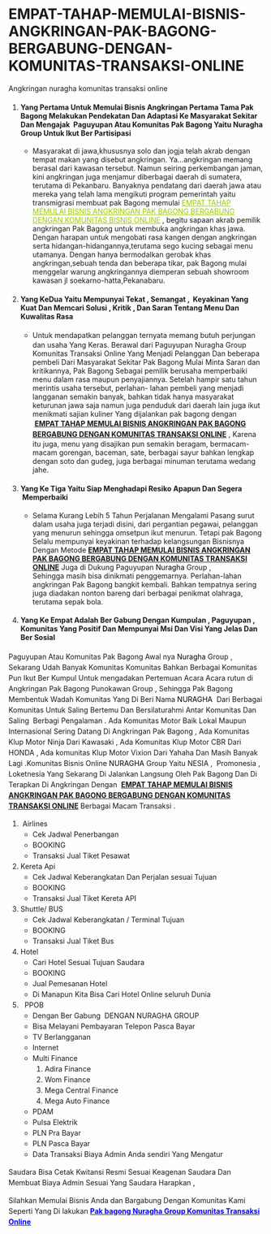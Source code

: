 # EMPAT-TAHAP-MEMULAI-BISNIS-ANGKRINGAN-PAK-BAGONG-BERGABUNG-DENGAN-KOMUNITAS-TRANSAKSI-ONLINE
Angkringan nuragha komunitas transaksi online

<ol>
	<li>
<h4><strong>Yang Pertama Untuk Memulai Bisnis Angkringan Pertama Tama Pak Bagong Melakukan Pendekatan Dan Adaptasi Ke Masyarakat Sekitar Dan Mengajak  Paguyupan Atau Komunitas Pak Bagong Yaitu </strong>Nuragha<strong> Group Untuk Ikut Ber Partisipasi</strong></h4>
<ul>
	<li>Masyarakat di jawa,khususnya solo dan jogja telah akrab dengan tempat makan yang disebut angkringan. Ya…angkringan memang berasal dari kawasan tersebut. Namun seiring perkembangan jaman, kini angkringan juga menjamur diberbagai daerah di sumatera, terutama di Pekanbaru. Banyaknya pendatang dari daerah jawa atau mereka yang telah lama mengikuti program pemerintah yaitu transmigrasi membuat pak Bagong memulai <span style="color: #99cc00;"><a style="color: #99cc00;" href="http://nuragha.com" target="_blank">EMPAT TAHAP MEMULAI BISNIS ANGKRINGAN PAK BAGONG BERGABUNG DENGAN KOMUNITAS BISNIS ONLINE</a></span> , begitu sapaan akrab pemilik angkringan Pak Bagong untuk membuka angkringan khas jawa. Dengan harapan untuk mengobati rasa kangen dengan angkringan serta hidangan-hidangannya,terutama sego kucing sebagai menu utamanya. Dengan hanya bermodalkan gerobak khas angkringan,sebuah tenda dan beberapa tikar, pak Bagong mulai menggelar warung angkringannya diemperan sebuah showroom kawasan jl soekarno-hatta,Pekanabaru.</li>
</ul>
</li>
	<li>
<h4><strong>Yang KeDua Yaitu Mempunyai Tekat , Semangat ,  Keyakinan Yang Kuat Dan Memcari Solusi , Kritik , Dan Saran Tentang Menu Dan Kuwalitas Rasa</strong></h4>
<ul>
	<li><span style="line-height: 1.5;">Untuk mendapatkan pelanggan ternyata memang butuh perjungan dan usaha Yang Keras. Berawal dari Paguyupan Nuragha Group Komunitas Transaksi Online Yang Menjadi Pelanggan Dan beberapa pembeli Dari Masyarakat Sekitar Pak Bagong Mulai Minta Saran dan kritikannya, Pak Bagong Sebagai pemilik berusaha memperbaiki menu dalam rasa maupun penyajiannya. Setelah hampir satu tahun merintis usaha tersebut, perlahan- lahan pembeli yang menjadi langganan semakin banyak, bahkan tidak hanya masyarakat keturunan jawa saja namun juga penduduk dari daerah lain juga ikut menikmati sajian kuliner Yang dijalankan pak bagong dengan  <span style="color: #00ffff;"><strong><a href="http://nuragha.com/2016/03/13/empat-tahap-memulai-bisnis-angkringan-pak-bagong-bergabung-dengan-komunitas-transaksi-online/">EMPAT TAHAP MEMULAI BISNIS ANGKRINGAN PAK BAGONG BERGABUNG DENGAN KOMUNITAS TRANSAKSI ONLINE</a></strong></span> , Karena itu juga, menu yang disajikan pun semakin beragam, bermacam-macam gorengan, baceman, sate, berbagai sayur bahkan lengkap dengan soto dan gudeg, juga berbagai minuman terutama wedang jahe.</span></li>
</ul>
</li>
	<li>
<h4><strong>Yang Ke Tiga Yaitu Siap Menghadapi Resiko Apapun Dan Segera  Memperbaiki</strong></h4>
<ul>
	<li>Selama Kurang Lebih 5 Tahun Perjalanan Mengalami Pasang surut dalam usaha juga terjadi disini, dari pergantian pegawai, pelanggan yang menurun sehingga omsetpun ikut menurun. Tetapi pak Bagong Selalu mempunyai keyakinan terhadap kelangsungan Bisnisnya Dengan Metode <strong><a href="http://nuragha.com/2016/03/13/empat-tahap-memulai-bisnis-angkringan-pak-bagong-bergabung-dengan-komunitas-transaksi-online/">EMPAT TAHAP MEMULAI BISNIS ANGKRINGAN PAK BAGONG BERGABUNG DENGAN KOMUNITAS TRANSAKSI ONLINE</a></strong> Juga di Dukung Paguyupan <span style="color: #000000;">Nuragha</span> Group , Sehingga masih bisa dinikmati penggemarnya. Perlahan-lahan angkringan Pak Bagong bangkit kembali. Bahkan tempatnya sering juga diadakan nonton bareng dari berbagai penikmat olahraga, terutama sepak bola.</li>
</ul>
</li>
	<li>
<h4><strong>Yang Ke Empat Adalah Ber Gabung Dengan Kumpulan , Paguyupan , Komunitas Yang Positif Dan Mempunyai Msi Dan Visi Yang Jelas Dan Ber Sosial</strong></h4>
</li>
</ol>
<span style="line-height: 1.5;">Paguyupan Atau Komunitas Pak Bagong Awal nya <span style="color: #000000;">Nuragha</span> Group , Sekarang Udah Banyak Komunitas Komunitas Bahkan Berbagai Komunitas Pun Ikut Ber Kumpul Untuk mengadakan Pertemuan Acara Acara rutun di Angkringan Pak Bagong Punokawan Group , Sehingga Pak Bagong Membentuk Wadah Komunitas Yang Di Beri Nama<span style="color: #000000;"> NURAGHA</span>  Dari Berbagai Komunitas Untuk Saling Bertemu Dan Bersilaturahmi Antar Komunitas Dan Saling  Berbagi Pengalaman . Ada Komunitas Motor Baik Lokal Maupun Internasional Sering Datang Di Angkringan Pak Bagong , Ada Komunitas Klup Motor Ninja Dari Kawasaki , Ada Komunitas Klup Motor CBR Dari HONDA , Ada komunitas Klup Motor Vixion Dari Yahaha Dan Masih Banyak Lagi .</span><span style="line-height: 1.5;">Komunitas Bisnis Online</span><span style="color: #000000;"> NURAGHA </span><span style="line-height: 1.5;">Group Yaitu NESIA ,  Promonesia , Loketnesia Yang Sekarang Di Jalankan Langsung Oleh Pak Bagong Dan Di Terapkan Di Angkringan Dengan  <strong><a href="http://nuragha.com/2016/03/13/empat-tahap-memulai-bisnis-angkringan-pak-bagong-bergabung-dengan-komunitas-transaksi-online/">EMPAT TAHAP MEMULAI BISNIS ANGKRINGAN PAK BAGONG BERGABUNG DENGAN KOMUNITAS TRANSAKSI ONLINE</a></strong></span><span style="line-height: 1.5;"> </span><span style="line-height: 1.5;">Berbagai Macam Transaksi .</span>
<ol style="line-height: 1.5;">
	<li> Airlines
<ul>
	<li>Cek Jadwal Penerbangan</li>
	<li>BOOKING</li>
	<li>Transaksi Jual Tiket Pesawat</li>
</ul>
</li>
	<li>Kereta Api
<ul>
	<li>Cek Jadwal Keberangkatan Dan Perjalan sesuai Tujuan</li>
	<li>BOOKING</li>
	<li>Transaksi Jual Tiket Kereta API</li>
</ul>
</li>
	<li>Shuttle/ BUS
<ul>
	<li>Cek Jadwal Keberangkatan / Terminal Tujuan</li>
	<li>BOOKING</li>
	<li>Transaksi Jual Tiket Bus</li>
</ul>
</li>
	<li>Hotel
<ul>
	<li>Cari Hotel Sesuai Tujuan Saudara</li>
	<li>BOOKING</li>
	<li>Jual Pemesanan Hotel</li>
	<li>Di Manapun Kita Bisa Cari Hotel Online seluruh Dunia</li>
</ul>
</li>
	<li>  PPOB
<ul>
	<li>Dengan Ber Gabung  DENGAN NURAGHA GROUP</li>
	<li>Bisa Melayani Pembayaran Telepon Pasca Bayar</li>
	<li>TV Berlangganan</li>
	<li>Internet</li>
	<li>Multi Finance
<ol>
	<li>Adira Finance</li>
	<li>Wom Finance</li>
	<li>Mega Central Finance</li>
	<li>Mega Auto Finance</li>
</ol>
</li>
	<li>PDAM</li>
	<li>Pulsa Elektrik</li>
	<li>PLN Pra Bayar</li>
	<li>PLN Pasca Bayar</li>
	<li>Data Transaksi Biaya Admin Anda sendiri Yang Mengatur</li>
</ul>
</li>
</ol>
<p style="line-height: 1.5;">Saudara Bisa Cetak Kwitansi Resmi Sesuai Keagenan Saudara Dan Membuat Biaya Admin Sesuai Yang Saudara Harapkan ,</p>
<p style="line-height: 1.5;">Silahkan Memulai Bisnis Anda dan Bargabung Dengan Komunitas Kami Seperti Yang Di lakukan <a href="http://nuragha.com/"><span style="color: #0000ff;"><strong>Pak bagong Nuragha Group Komunitas Transaksi Online</strong></span></a></p>

<h5 style="line-height: 1.5; text-align: center;"></h5>
